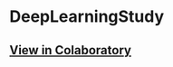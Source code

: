 # DeepLearningStudy

## [View in Colaboratory](https://colab.research.google.com/github/vinimyls/DeepLearningStudy/blob/master/DeepLearning.ipynb)
